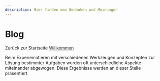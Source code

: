 ```yaml
---
description: Hier finden man Gedanken und Meinungen
---
```


# Blog

Zurück zur Startseite [Willkommen](http://localhost:5000/s/fMOVwgeasRBY5e1QEIbK/ "mention")

Beim Experiemntieren mit verschiedenen Werkzeugen und Konzepten zur Lösung bestimmter Aufgaben wurden oft unterschiedliche Aspekte miteinander abgewogen. Diese Ergebnisse werden an dieser Stelle präsentiert.
